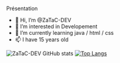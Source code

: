 #
Présentation 


- 👋 Hi, I’m @ZaTaC-DEV
- 👀 I’m interested in Developement 
- 🌱 I’m currently learning java / html / css
- 📫 I have 15 years old


![ZaTaC-DEV GitHub stats](https://github-readme-stats.vercel.app/api?username=ZaTaC-DEV&show_icons=true&bg_color=DEG,COLOR1,COLOR2,COLOR3&hide_border=true)
[![Top Langs](https://github-readme-stats.vercel.app/api/top-langs/?username=ZaTaC-DEV&theme=radical&hide_border=true)](https://github.com/ZaTaC-DEV/github-readme-stats)
